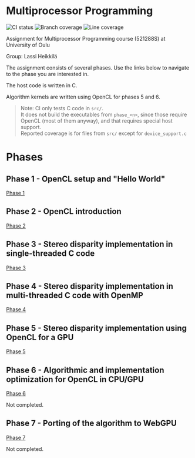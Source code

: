 # Multiprocessor Programming
![CI status](https://github.com/LassiHeikkila/multiprocessor-programming/actions/workflows/CI.yml/badge.svg)
![Branch coverage](https://img.shields.io/badge/dynamic/json?url=https%3A%2F%2Fgist.githubusercontent.com%2FLassiHeikkila%2F2cc186f7491127168e70d457b16fe950%2Fraw%2Fcoverage_summary.json&query=%24.branch_percent&suffix=%25&label=Branch%20coverage&link=https%3A%2F%2Fgist.githubusercontent.com%2FLassiHeikkila%2F2cc186f7491127168e70d457b16fe950%2Fraw%2Fcoverage_summary.json)
![Line coverage](https://img.shields.io/badge/dynamic/json?url=https%3A%2F%2Fgist.githubusercontent.com%2FLassiHeikkila%2F2cc186f7491127168e70d457b16fe950%2Fraw%2Fcoverage_summary.json&query=%24.line_percent&suffix=%25&label=Line%20coverage&link=https%3A%2F%2Fgist.githubusercontent.com%2FLassiHeikkila%2F2cc186f7491127168e70d457b16fe950%2Fraw%2Fcoverage_summary.json)


Assignment for Multiprocessor Programming course (521288S) at University of Oulu

Group: Lassi Heikkilä

The assignment consists of several phases.
Use the links below to navigate to the phase you are interested in.

The host code is written in C.

Algorithm kernels are written using OpenCL for phases 5 and 6.

> Note: CI only tests C code in `src/`.  
> It does not build the executables from `phase_<n>`, since those require OpenCL (most of them anyway), and that requires special host support.  
> Reported coverage is for files from `src/` except for `device_support.c`  

# Phases

## Phase 1 - OpenCL setup and "Hello World"
[Phase 1](./phase_1/README.md)

## Phase 2 - OpenCL introduction
[Phase 2](./phase_2/README.md)

## Phase 3 - Stereo disparity implementation in single-threaded C code
[Phase 3](./phase_3/README.md)

## Phase 4 - Stereo disparity implementation in multi-threaded C code with OpenMP
[Phase 4](./phase_4/README.md)

## Phase 5 - Stereo disparity implementation using OpenCL for a GPU
[Phase 5](./phase_5/README.md)

## Phase 6 - Algorithmic and implementation optimization for OpenCL in CPU/GPU
[Phase 6](./phase_6/README.md)

Not completed.

## Phase 7 - Porting of the algorithm to WebGPU
[Phase 7](./phase_7/README.md)

Not completed.
